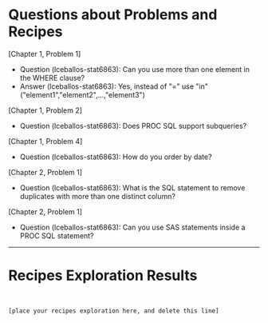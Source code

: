 
# Questions about Problems and Recipes



[Chapter 1, Problem 1]


* Question (lceballos-stat6863): Can you use more than one element in the WHERE clause?
* Answer (lceballos-stat6863): Yes, instead of "=" use "in" ("element1","element2",...,"element3")



[Chapter 1, Problem 2]

* Question (lceballos-stat6863): Does PROC SQL support subqueries?



[Chapter 1, Problem 4]

* Question (lceballos-stat6863): How do you order by date?



[Chapter 2, Problem 1]

* Question (lceballos-stat6863): What is the SQL statement to remove duplicates with more than one distinct column?



[Chapter 2, Problem 1]

* Question (lceballos-stat6863): Can you use SAS statements inside a PROC SQL statement?



***



# Recipes Exploration Results



```


[place your recipes exploration here, and delete this line]



```
